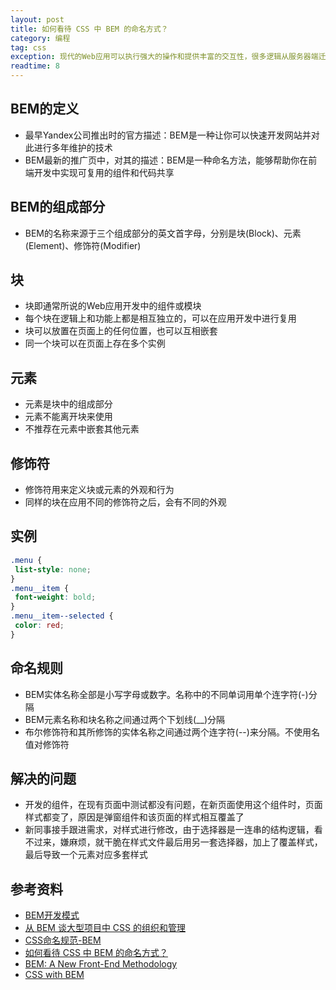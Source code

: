 ```yaml
---
layout: post
title: 如何看待 CSS 中 BEM 的命名方式？
category: 编程
tag: css
exception: 现代的Web应用可以执行强大的操作和提供丰富的交互性，很多逻辑从服务器端迁移到浏览器端，那组织和管理大量的JavaScript和CSS代码就是一个复杂的问题了。下面我们看看CSS的一种方法学
readtime: 8
---
```


## BEM的定义
* 最早Yandex公司推出时的官方描述：BEM是一种让你可以快速开发网站并对此进行多年维护的技术
* BEM最新的推广页中，对其的描述：BEM是一种命名方法，能够帮助你在前端开发中实现可复用的组件和代码共享

## BEM的组成部分
* BEM的名称来源于三个组成部分的英文首字母，分别是块(Block)、元素(Element)、修饰符(Modifier)

## 块
* 块即通常所说的Web应用开发中的组件或模块
* 每个块在逻辑上和功能上都是相互独立的，可以在应用开发中进行复用
* 块可以放置在页面上的任何位置，也可以互相嵌套
* 同一个块可以在页面上存在多个实例

## 元素
* 元素是块中的组成部分
* 元素不能离开块来使用
* 不推荐在元素中嵌套其他元素

## 修饰符
* 修饰符用来定义块或元素的外观和行为
* 同样的块在应用不同的修饰符之后，会有不同的外观

## 实例
```css
.menu {
 list-style: none;
}
.menu__item {
 font-weight: bold;
}
.menu__item--selected {
 color: red;
}
```

## 命名规则
* BEM实体名称全部是小写字母或数字。名称中的不同单词用单个连字符(-)分隔
* BEM元素名称和块名称之间通过两个下划线(__)分隔
* 布尔修饰符和其所修饰的实体名称之间通过两个连字符(--)来分隔。不使用名值对修饰符

## 解决的问题
* 开发的组件，在现有页面中测试都没有问题，在新页面使用这个组件时，页面样式都变了，原因是弹窗组件和该页面的样式相互覆盖了
* 新同事接手跟进需求，对样式进行修改，由于选择器是一连串的结构逻辑，看不过来，嫌麻烦，就干脆在样式文件最后用另一套选择器，加上了覆盖样式，最后导致一个元素对应多套样式

## 参考资料
* [BEM开发模式](http://www.ayqy.net/blog/bem%E5%BC%80%E5%8F%91%E6%A8%A1%E5%BC%8F/)
* [从 BEM 谈大型项目中 CSS 的组织和管理](https://www.ibm.com/developerworks/cn/web/1512_chengfu_bem/)
* [CSS命名规范-BEM](https://www.cnblogs.com/coder-zyz/p/6749295.html)
* [如何看待 CSS 中 BEM 的命名方式？](https://www.zhihu.com/question/21935157)
* [BEM: A New Front-End Methodology](https://coding.smashingmagazine.com/2012/04/a-new-front-end-methodology-bem/)
* [CSS with BEM](https://en.bem.info/methodology/css/)